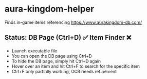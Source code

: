 # aura-kingdom-helper
Finds in-game items referencing https://www.aurakingdom-db.com/

## Status: DB Page (Ctrl+D) ✅ Item Finder ❌
### 
- Launch executable file
- You can open the DB page using Ctrl+D
- To hide the DB page, simply hit Ctrl+D again
- Hover over an item and hit Ctrl+F to search for the specific item
- Ctrl+F only partially working, OCR needs refinement